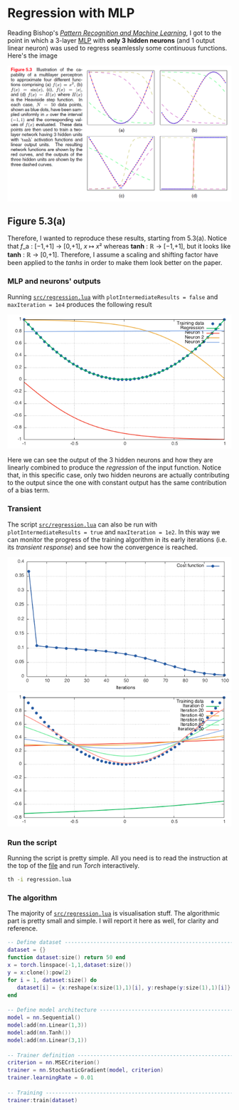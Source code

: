 # Regression with MLP

Reading Bishop's [*Pattern Recognition and Machine Learning*](http://research.microsoft.com/en-us/um/people/cmbishop/prml/), I got to the point in which a 3-layer [MLP](http://en.wikipedia.org/wiki/Multilayer_perceptron) with **only 3 hidden neurons** (and 1 output linear neuron) was used to regress seamlessly some continuous functions. Here's the image

![Figure 5.2](img/figure_5.3.png)

## Figure 5.3(a)
Therefore, I wanted to reproduce these results, starting from 5.3(a). Notice that *f*_a : [−1,+1] → [0,+1], *x* ↦ *x*² whereas **tanh** : ℝ → [−1,+1], but it looks like **tanh** : ℝ → [0,+1]. Therefore, I assume a scaling and shifting factor have been applied to the *tanhs* in order to make them look better on the paper.

### MLP and neurons' outputs
Running [`src/regression.lua`](src/regression.lua) with `plotIntermediateResults = false` and `maxIteration = 1e4` produces the following result

![*x*², regression and neuron's output](img/x2_reg_neu.png)

Here we can see the output of the 3 hidden neurons and how they are linearly combined to produce the *regression* of the input function. Notice that, in this specific case, only two hidden neurons are actually contributing to the output since the one with constant output has the same contribution of a bias term.

### Transient
The script [`src/regression.lua`](src/regression.lua) can also be run with `plotIntermediateResults = true` and `maxIteration = 1e2`. In this way we can monitor the progress of the training algorithm in its early iterations (i.e. its *transient response*) and see how the convergence is reached.

![*x*² transient cost function](img/x2_trans_cost.png)
![*x*² transient regression](img/x2_trans_reg.png)

### Run the script
Running the script is pretty simple. All you need is to read the instruction at the top of the [file](src/regression.lua) and run *Torch* interactively.

```bash
th -i regression.lua
```

### The algorithm
The majority of [`src/regression.lua`](src/regression.lua) is visualisation stuff. The algorithmic part is pretty small and simple. I will report it here as well, for clarity and reference.

```lua
-- Define dataset --------------------------------------------------------------
dataset = {}
function dataset:size() return 50 end
x = torch.linspace(-1,1,dataset:size())
y = x:clone():pow(2)
for i = 1, dataset:size() do
   dataset[i] = {x:reshape(x:size(1),1)[i], y:reshape(y:size(1),1)[i]}
end

-- Define model architecture ---------------------------------------------------
model = nn.Sequential()
model:add(nn.Linear(1,3))
model:add(nn.Tanh())
model:add(nn.Linear(3,1))

-- Trainer definition ----------------------------------------------------------
criterion = nn.MSECriterion()
trainer = nn.StochasticGradient(model, criterion)
trainer.learningRate = 0.01

-- Training --------------------------------------------------------------------
trainer:train(dataset)
```
